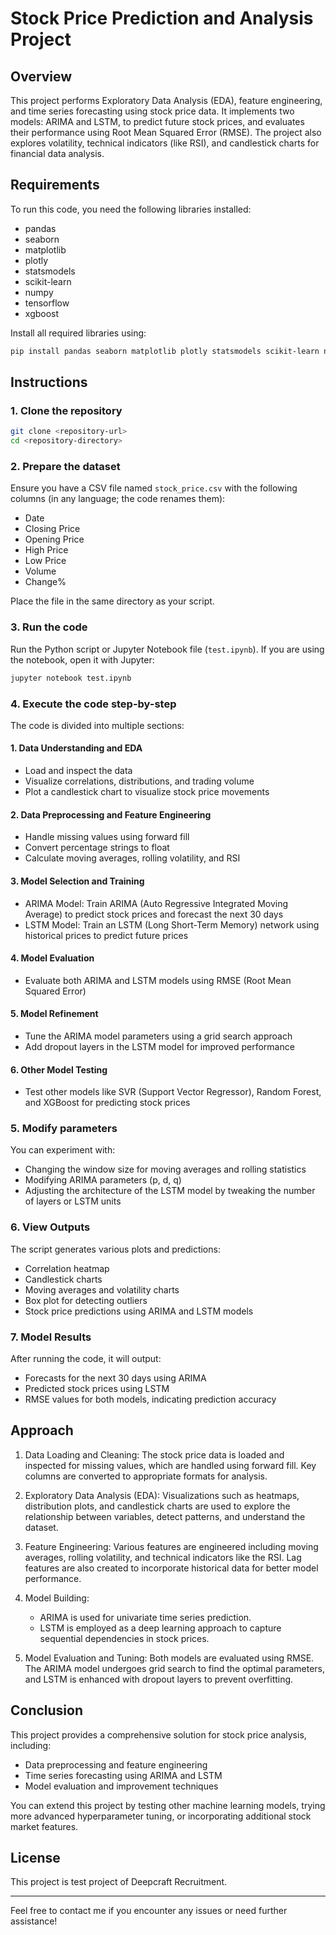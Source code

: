 # Stock Price Prediction and Analysis Project

## Overview

This project performs Exploratory Data Analysis (EDA), feature engineering, and time series forecasting using stock price data. It implements two models: ARIMA and LSTM, to predict future stock prices, and evaluates their performance using Root Mean Squared Error (RMSE). The project also explores volatility, technical indicators (like RSI), and candlestick charts for financial data analysis.

## Requirements

To run this code, you need the following libraries installed:

- pandas
- seaborn
- matplotlib
- plotly
- statsmodels
- scikit-learn
- numpy
- tensorflow
- xgboost

Install all required libraries using:

```bash
pip install pandas seaborn matplotlib plotly statsmodels scikit-learn numpy tensorflow xgboost
```

## Instructions

### 1. Clone the repository

```bash
git clone <repository-url>
cd <repository-directory>
```

### 2. Prepare the dataset

Ensure you have a CSV file named `stock_price.csv` with the following columns (in any language; the code renames them):

- Date
- Closing Price
- Opening Price
- High Price
- Low Price
- Volume
- Change%

Place the file in the same directory as your script.

### 3. Run the code

Run the Python script or Jupyter Notebook file (`test.ipynb`). If you are using the notebook, open it with Jupyter:

```bash
jupyter notebook test.ipynb
```

### 4. Execute the code step-by-step

The code is divided into multiple sections:

#### 1. Data Understanding and EDA
- Load and inspect the data
- Visualize correlations, distributions, and trading volume
- Plot a candlestick chart to visualize stock price movements

#### 2. Data Preprocessing and Feature Engineering
- Handle missing values using forward fill
- Convert percentage strings to float
- Calculate moving averages, rolling volatility, and RSI

#### 3. Model Selection and Training
- ARIMA Model: Train ARIMA (Auto Regressive Integrated Moving Average) to predict stock prices and forecast the next 30 days
- LSTM Model: Train an LSTM (Long Short-Term Memory) network using historical prices to predict future prices

#### 4. Model Evaluation
- Evaluate both ARIMA and LSTM models using RMSE (Root Mean Squared Error)

#### 5. Model Refinement
- Tune the ARIMA model parameters using a grid search approach
- Add dropout layers in the LSTM model for improved performance

#### 6. Other Model Testing
- Test other models like SVR (Support Vector Regressor), Random Forest, and XGBoost for predicting stock prices

### 5. Modify parameters

You can experiment with:
- Changing the window size for moving averages and rolling statistics
- Modifying ARIMA parameters (p, d, q)
- Adjusting the architecture of the LSTM model by tweaking the number of layers or LSTM units

### 6. View Outputs

The script generates various plots and predictions:
- Correlation heatmap
- Candlestick charts
- Moving averages and volatility charts
- Box plot for detecting outliers
- Stock price predictions using ARIMA and LSTM models

### 7. Model Results

After running the code, it will output:
- Forecasts for the next 30 days using ARIMA
- Predicted stock prices using LSTM
- RMSE values for both models, indicating prediction accuracy

## Approach

1. Data Loading and Cleaning: The stock price data is loaded and inspected for missing values, which are handled using forward fill. Key columns are converted to appropriate formats for analysis.
  
2. Exploratory Data Analysis (EDA): Visualizations such as heatmaps, distribution plots, and candlestick charts are used to explore the relationship between variables, detect patterns, and understand the dataset.

3. Feature Engineering: Various features are engineered including moving averages, rolling volatility, and technical indicators like the RSI. Lag features are also created to incorporate historical data for better model performance.

4. Model Building: 
   - ARIMA is used for univariate time series prediction.
   - LSTM is employed as a deep learning approach to capture sequential dependencies in stock prices.

5. Model Evaluation and Tuning: Both models are evaluated using RMSE. The ARIMA model undergoes grid search to find the optimal parameters, and LSTM is enhanced with dropout layers to prevent overfitting.

## Conclusion

This project provides a comprehensive solution for stock price analysis, including:
- Data preprocessing and feature engineering
- Time series forecasting using ARIMA and LSTM
- Model evaluation and improvement techniques

You can extend this project by testing other machine learning models, trying more advanced hyperparameter tuning, or incorporating additional stock market features.

## License

This project is test project of Deepcraft Recruitment.

---

Feel free to contact me if you encounter any issues or need further assistance!
